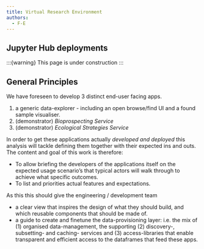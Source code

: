 ```yaml
---
title: Virtual Research Environment
authors:
  - F-E
---
```


## Jupyter Hub deployments

:::{warning}
This page is under construction
:::

## General Principles

We have foreseen to develop 3 distinct end-user facing apps.

1. a generic data-explorer - including an open browse/find UI and a found sample visualiser.
2. (demonstrator) *Bioprospecting  Service*
3. (demonstrator) *Ecological  Strategies  Service*

In order to get these applications actually *developed and deployed* this analysis will tackle defining them together with their expected ins and outs. The content and goal of this work is therefore:

- To allow briefing the developers of the applications itself on the expected usage scenario’s that typical actors will walk through to achieve what specific outcomes.  
- To list and priorities actual features and expectations.

As this this should give the engineering / development team

- a clear view that inspires the design of what they should build, and which reusable components that should be made of.
- a guide to create and finetune the data-provisioning layer: i.e. the mix of (1) organised data-management, the supporting (2) discovery-, subsetting- and caching- services and (3) access-libraries that enable transparent and efficient access to the dataframes that feed these apps.
